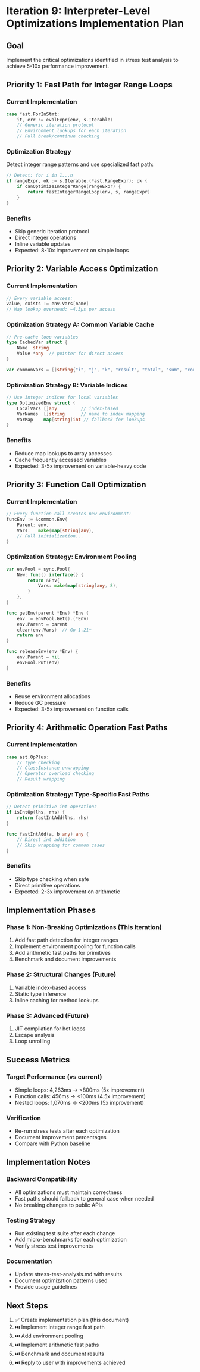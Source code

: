 # Iteration 9: Interpreter-Level Optimizations Implementation Plan

## Goal
Implement the critical optimizations identified in stress test analysis to achieve 5-10x performance improvement.

## Priority 1: Fast Path for Integer Range Loops

### Current Implementation
```go
case *ast.ForInStmt:
    it, err := evalExpr(env, s.Iterable)
    // Generic iteration protocol
    // Environment lookups for each iteration
    // Full break/continue checking
```

### Optimization Strategy
Detect integer range patterns and use specialized fast path:
```go
// Detect: for i in 1...n
if rangeExpr, ok := s.Iterable.(*ast.RangeExpr); ok {
    if canOptimizeIntegerRange(rangeExpr) {
        return fastIntegerRangeLoop(env, s, rangeExpr)
    }
}
```

### Benefits
- Skip generic iteration protocol
- Direct integer operations
- Inline variable updates
- Expected: 8-10x improvement on simple loops

## Priority 2: Variable Access Optimization

### Current Implementation
```go
// Every variable access:
value, exists := env.Vars[name]
// Map lookup overhead: ~4.3μs per access
```

### Optimization Strategy A: Common Variable Cache
```go
// Pre-cache loop variables
type CachedVar struct {
    Name  string
    Value *any  // pointer for direct access
}

var commonVars = []string{"i", "j", "k", "result", "total", "sum", "count"}
```

### Optimization Strategy B: Variable Indices
```go
// Use integer indices for local variables
type OptimizedEnv struct {
    LocalVars []any         // index-based
    VarNames  []string      // name to index mapping
    VarMap    map[string]int // fallback for lookups
}
```

### Benefits
- Reduce map lookups to array accesses
- Cache frequently accessed variables
- Expected: 3-5x improvement on variable-heavy code

## Priority 3: Function Call Optimization

### Current Implementation
```go
// Every function call creates new environment:
funcEnv := &common.Env{
    Parent: env,
    Vars:   make(map[string]any),
    // Full initialization...
}
```

### Optimization Strategy: Environment Pooling
```go
var envPool = sync.Pool{
    New: func() interface{} {
        return &Env{
            Vars: make(map[string]any, 8),
        }
    },
}

func getEnv(parent *Env) *Env {
    env := envPool.Get().(*Env)
    env.Parent = parent
    clear(env.Vars)  // Go 1.21+
    return env
}

func releaseEnv(env *Env) {
    env.Parent = nil
    envPool.Put(env)
}
```

### Benefits
- Reuse environment allocations
- Reduce GC pressure
- Expected: 3-5x improvement on function calls

## Priority 4: Arithmetic Operation Fast Paths

### Current Implementation
```go
case ast.OpPlus:
    // Type checking
    // ClassInstance unwrapping
    // Operator overload checking
    // Result wrapping
```

### Optimization Strategy: Type-Specific Fast Paths
```go
// Detect primitive int operations
if isIntOp(lhs, rhs) {
    return fastIntAdd(lhs, rhs)
}

func fastIntAdd(a, b any) any {
    // Direct int addition
    // Skip wrapping for common cases
}
```

### Benefits
- Skip type checking when safe
- Direct primitive operations
- Expected: 2-3x improvement on arithmetic

## Implementation Phases

### Phase 1: Non-Breaking Optimizations (This Iteration)
1. Add fast path detection for integer ranges
2. Implement environment pooling for function calls
3. Add arithmetic fast paths for primitives
4. Benchmark and document improvements

### Phase 2: Structural Changes (Future)
1. Variable index-based access
2. Static type inference
3. Inline caching for method lookups

### Phase 3: Advanced (Future)
1. JIT compilation for hot loops
2. Escape analysis
3. Loop unrolling

## Success Metrics

### Target Performance (vs current)
- Simple loops: 4,263ms → <800ms (5x improvement)
- Function calls: 456ms → <100ms (4.5x improvement)
- Nested loops: 1,070ms → <200ms (5x improvement)

### Verification
- Re-run stress tests after each optimization
- Document improvement percentages
- Compare with Python baseline

## Implementation Notes

### Backward Compatibility
- All optimizations must maintain correctness
- Fast paths should fallback to general case when needed
- No breaking changes to public APIs

### Testing Strategy
- Run existing test suite after each change
- Add micro-benchmarks for each optimization
- Verify stress test improvements

### Documentation
- Update stress-test-analysis.md with results
- Document optimization patterns used
- Provide usage guidelines

## Next Steps

1. ✅ Create implementation plan (this document)
2. ⏭️ Implement integer range fast path
3. ⏭️ Add environment pooling
4. ⏭️ Implement arithmetic fast paths
5. ⏭️ Benchmark and document results
6. ⏭️ Reply to user with improvements achieved
